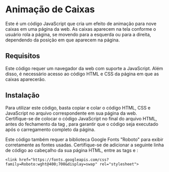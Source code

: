 # Animação de Caixas
Este é um código JavaScript que cria um efeito de animação para nove caixas em uma página da web.<r>
As caixas aparecem na tela conforme o usuário rola a página, se movendo para a esquerda ou para a direita, dependendo da posição em que aparecem na página.

## Requisitos
Este código requer um navegador da web com suporte a JavaScript. Além disso, é necessário acesso ao código HTML e CSS da página em que as caixas aparecerão.

## Instalação
Para utilizar este código, basta copiar e colar o código HTML, CSS e JavaScript no arquivo correspondente em sua página da web.<br>
Certifique-se de colocar o código JavaScript no final do arquivo HTML, antes do fechamento da tag </body>, para garantir que o código seja executado após o carregamento completo da página.

Este código também requer a biblioteca Google Fonts "Roboto" para exibir corretamente as fontes usadas. Certifique-se de adicionar a seguinte linha de código ao cabeçalho da sua página HTML, entre as tags <head> e </head>:

```
<link href="https://fonts.googleapis.com/css?family=Roboto:wght@400;700&display=swap" rel="stylesheet">
```
